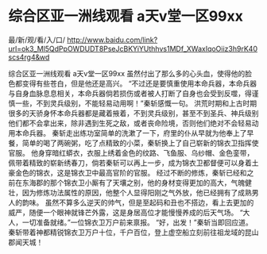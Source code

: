 # 综合区亚一洲线观看 a天v堂一区99xx

最/新/观/看/入/口/ http://www.baidu.com/link?url=ok3_Ml5QdPpOWDUDT8PseJcBKYiYUthhvs1MDf_XWaxIqoOiiz3h9rK40scs4rg4&wd

综合区亚一洲线观看 a天v堂一区99xx
虽然付出了那么多的心头血，使得他的脸色都变得有些苍白，但是他还是高兴。
    “不过还是要慎重使用本命兵器，本命兵器与自身血脉息息相关，本命兵器倘若损伤或者被人打断了自身也会受到反噬，得谨慎一些，不到灵兵级别，不能轻易动用啊！”秦斩感慨一句。
    洪荒时期和上古时期很多的天骄身怀本命兵器都是藏着掖着，不到灵兵级别，甚至不到圣兵、神兵级别他们都不会拿出来，除非遇到生死之敌，或者丧命险境，否则他们绝对不会轻易动用本命兵器。
    秦斩走出练功室简单的洗漱了一下，府里的仆从早就为他奉上了早餐，简单的喝了两碗粥，吃了点精致的小菜，秦斩换上了自己崭新的锦衣卫指挥使官服。
    他身穿暗红蟒衣，衣服上绣着金色的纹路、飞鱼服、乌纱帽、金色銮带，佩带着精致的崭新绣春刀，倘若秦斩可以再上一步，成为锦衣卫都督便可以身着土豪金色的锦衣，这是锦衣卫中最高官阶的官服。
    经过不断的修炼，秦斩已经和之前在东海郡的那个锦衣卫小厮有了天壤之别，他的身材变得更加的高大，气魄健壮，因为修炼功法属性的原因，他整个人显得阳刚之气外放，他已经拥有了成熟男人的韵味。
    虽然不算多么逆天的帅气，但是至起码和丑也不搭边，看上去更加的威严，随便一个眼神就锋芒外露，这是身居高位才能慢慢养成的后天气场。
    “大人，一切准备就绪。”一位锦衣卫万户前来禀报。
    “好，出发！”秦斩当即回应道。
    秦斩带着神都精锐锦衣卫万户十位，千户百位，登上虚空船立刻前往祖龙域的昆山郡闻天城！
